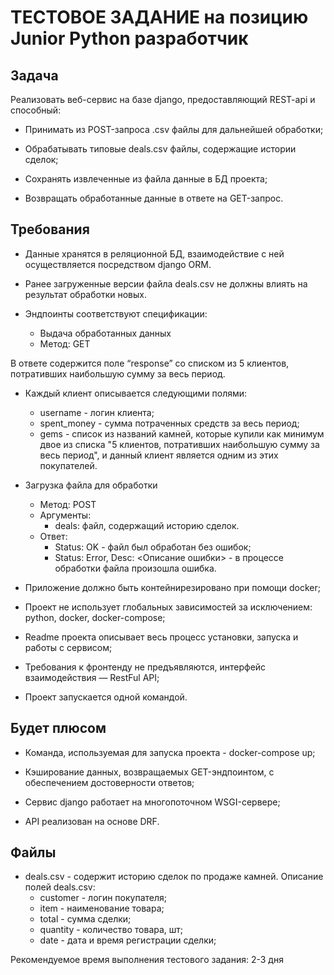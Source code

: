 # ТЕСТОВОЕ ЗАДАНИЕ на позицию Junior Python разработчик 

## Задача

Реализовать веб-сервис на базе django, предоставляющий REST-api и способный:

- Принимать из POST-запроса .csv файлы для дальнейшей обработки;

- Обрабатывать типовые deals.csv файлы, содержащие истории сделок;

- Сохранять извлеченные из файла данные в БД проекта;

- Возвращать обработанные данные в ответе на GET-запрос.

## Требования

- Данные хранятся в реляционной БД, взаимодействие с ней осуществляется посредством django ORM.

- Ранее загруженные версии файла deals.csv не должны влиять на результат обработки новых.

- Эндпоинты соответствуют спецификации:
    - Выдача обработанных данных
    - Метод: GET

В ответе содержится поле “response” со списком из 5 клиентов, потративших наибольшую сумму за весь период.

- Каждый клиент описывается следующими полями:
    - username - логин клиента;
    - spent_money - сумма потраченных средств за весь период;
    - gems - список из названий камней, которые купили как минимум двое из списка "5 клиентов, потративших наибольшую сумму за весь период", и данный клиент является одним из этих покупателей.

- Загрузка файла для обработки
    - Метод: POST
    - Аргументы:
        - deals: файл, содержащий историю сделок.
    - Ответ:
        - Status: OK - файл был обработан без ошибок;
        - Status: Error, Desc: <Описание ошибки> - в процессе обработки файла произошла ошибка.

- Приложение должно быть контейнирезировано при помощи docker;

- Проект не использует глобальных зависимостей за исключением:  python, docker, docker-compose;

- Readme проекта описывает весь процесс установки, запуска и работы с сервисом;

- Требования к фронтенду не предъявляются, интерфейс взаимодействия — RestFul API;

- Проект запускается одной командой.

## Будет плюсом
- Команда, используемая для запуска проекта - docker-compose up;

- Кэширование данных, возвращаемых GET-эндпоинтом, с обеспечением достоверности ответов;

- Сервис django работает на многопоточном WSGI-сервере;

- API реализован на основе  DRF.

## Файлы
- deals.csv - содержит историю сделок по продаже камней. Описание полей deals.csv:
    - customer - логин покупателя;
    - item - наименование товара;
    - total - сумма сделки;
    - quantity - количество товара, шт;
    - date - дата и время регистрации сделки;

Рекомендуемое время выполнения тестового задания: 2-3 дня
